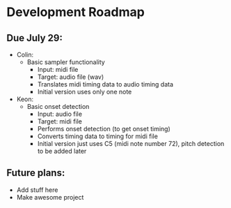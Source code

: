 # Development Roadmap

## Due July 29:
- Colin:
  - Basic sampler functionality
    - Input: midi file
    - Target: audio file (wav)
    - Translates midi timing data to audio timing data
    - Initial version uses only one note
- Keon:
  - Basic onset detection
    - Input: audio file
    - Target: midi file
    - Performs onset detection (to get onset timing)
    - Converts timing data to timing for midi file
    - Initial version just uses C5 (midi note number 72), pitch detection to be added later
    
## Future plans:
- Add stuff here
- Make awesome project
